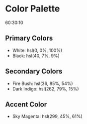 # Color Palette

60:30:10

## Primary Colors

- White: hsl(0, 0%, 100%)
- Black: hsl(40, 7%, 9%)

## Secondary Colors

- Fire Bush: hsl(36, 85%, 54%)
- Dark Indigo: hsl(262, 79%, 15%)

## Accent Color

- Sky Magenta: hsl(299, 45%, 61%)
